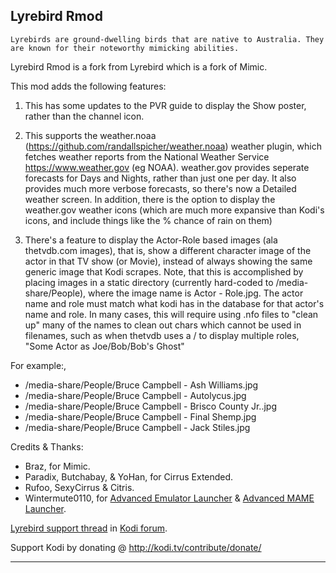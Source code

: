 ## Lyrebird Rmod ##

`Lyrebirds are ground-dwelling birds that are native to Australia. They are known for their
noteworthy mimicking abilities.`

Lyrebird Rmod is a fork from Lyrebird which is a fork of Mimic.

This mod adds the following features:

1.  This has some updates to the PVR guide to display the Show poster, rather than the channel icon.

2.  This supports the weather.noaa (https://github.com/randallspicher/weather.noaa) weather plugin, which fetches weather reports from the National Weather Service https://www.weather.gov (eg NOAA).  weather.gov provides seperate forecasts for Days and Nights, rather than just one per day.   It also provides much more verbose forecasts, so there's now a Detailed weather screen. In addition, there is the option to display the weather.gov weather icons (which are much more expansive than Kodi's icons, and include things like the % chance of rain on them)

3. There's a feature to display the Actor-Role based images (ala thetvdb.com images), that is, show a different character image of the actor in that TV show (or Movie), instead of always showing the same generic image that Kodi scrapes.  Note, that this is accomplished by placing images in a static directory (currently hard-coded to /media-share/People),  where the image name is  Actor - Role.jpg.  The actor name and role must match what kodi has in the database for that actor's name and role.  In many cases, this will require using .nfo files to "clean up" many of the names to clean out chars which cannot be used in filenames, such as when thetvdb uses a / to display multiple roles, "Some Actor as Joe/Bob/Bob's Ghost" 

For example:,  
  *   /media-share/People/Bruce Campbell - Ash Williams.jpg
  *   /media-share/People/Bruce Campbell - Autolycus.jpg
  *   /media-share/People/Bruce Campbell - Brisco County Jr..jpg
  *   /media-share/People/Bruce Campbell - Final Shemp.jpg
  *   /media-share/People/Bruce Campbell - Jack Stiles.jpg
     
     



Credits & Thanks:

 * Braz, for Mimic.
 * Paradix, Butchabay, & YoHan, for Cirrus Extended.
 * Rufoo, SexyCirrus & Citris.
 * Wintermute0110, for [Advanced Emulator Launcher] & [Advanced MAME Launcher].

[Lyrebird support thread] in [Kodi forum].

Support Kodi by donating @ http://kodi.tv/contribute/donate/

[Lyrebird support thread]: https://forum.kodi.tv/showthread.php?tid=336217
[Kodi forum]: https://forum.kodi.tv/
[Advanced Emulator Launcher]: https://forum.kodi.tv/showthread.php?tid=287826
[Advanced MAME Launcher]: https://forum.kodi.tv/showthread.php?tid=304186

***


